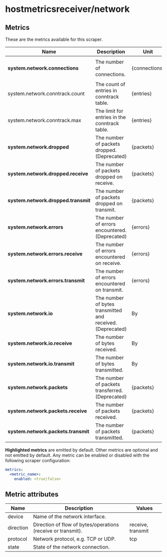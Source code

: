 [comment]: <> (Code generated by mdatagen. DO NOT EDIT.)

# hostmetricsreceiver/network

## Metrics

These are the metrics available for this scraper.

| Name | Description | Unit | Type | Attributes |
| ---- | ----------- | ---- | ---- | ---------- |
| **system.network.connections** | The number of connections. | {connections} | Sum(Int) | <ul> <li>protocol</li> <li>state</li> </ul> |
| system.network.conntrack.count | The count of entries in conntrack table. | {entries} | Sum(Int) | <ul> </ul> |
| system.network.conntrack.max | The limit for entries in the conntrack table. | {entries} | Sum(Int) | <ul> </ul> |
| **system.network.dropped** | The number of packets dropped. (Deprecated) | {packets} | Sum(Int) | <ul> <li>device</li> <li>direction</li> </ul> |
| **system.network.dropped.receive** | The number of packets dropped on receive. | {packets} | Sum(Int) | <ul> <li>device</li> </ul> |
| **system.network.dropped.transmit** | The number of packets dropped on transmit. | {packets} | Sum(Int) | <ul> <li>device</li> </ul> |
| **system.network.errors** | The number of errors encountered. (Deprecated) | {errors} | Sum(Int) | <ul> <li>device</li> <li>direction</li> </ul> |
| **system.network.errors.receive** | The number of errors encountered on receive. | {errors} | Sum(Int) | <ul> <li>device</li> </ul> |
| **system.network.errors.transmit** | The number of errors encountered on transmit. | {errors} | Sum(Int) | <ul> <li>device</li> </ul> |
| **system.network.io** | The number of bytes transmitted and received. (Deprecated) | By | Sum(Int) | <ul> <li>device</li> <li>direction</li> </ul> |
| **system.network.io.receive** | The number of bytes received. | By | Sum(Int) | <ul> <li>device</li> </ul> |
| **system.network.io.transmit** | The number of bytes transmitted. | By | Sum(Int) | <ul> <li>device</li> </ul> |
| **system.network.packets** | The number of packets transferred. (Deprecated) | {packets} | Sum(Int) | <ul> <li>device</li> <li>direction</li> </ul> |
| **system.network.packets.receive** | The number of packets received. | {packets} | Sum(Int) | <ul> <li>device</li> </ul> |
| **system.network.packets.transmit** | The number of packets transmitted. | {packets} | Sum(Int) | <ul> <li>device</li> </ul> |

**Highlighted metrics** are emitted by default. Other metrics are optional and not emitted by default.
Any metric can be enabled or disabled with the following scraper configuration:

```yaml
metrics:
  <metric_name>:
    enabled: <true|false>
```

## Metric attributes

| Name | Description | Values |
| ---- | ----------- | ------ |
| device | Name of the network interface. |  |
| direction | Direction of flow of bytes/operations (receive or transmit). | receive, transmit |
| protocol | Network protocol, e.g. TCP or UDP. | tcp |
| state | State of the network connection. |  |
